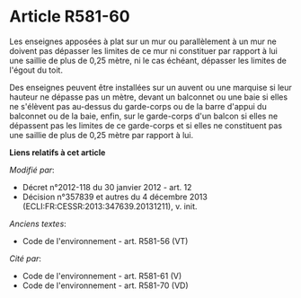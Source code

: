 # Article R581-60

Les enseignes apposées à plat sur un mur ou parallèlement à un mur ne doivent pas dépasser les limites de ce mur ni
constituer par rapport à lui une saillie de plus de 0,25 mètre, ni le cas échéant, dépasser les limites de l'égout du toit.

Des enseignes peuvent être installées sur un auvent ou une marquise si leur hauteur ne dépasse pas un mètre, devant un
balconnet ou une baie si elles ne s'élèvent pas au-dessus du garde-corps ou de la barre d'appui du balconnet ou de la baie,
enfin, sur le garde-corps d'un balcon si elles ne dépassent pas les limites de ce garde-corps et si elles ne constituent pas
une saillie de plus de 0,25 mètre par rapport à lui.

**Liens relatifs à cet article**

_Modifié par_:

  - Décret n°2012-118 du 30 janvier 2012 - art. 12
  - Décision n°357839 et autres du 4 décembre 2013 (ECLI:FR:CESSR:2013:347639.20131211), v. init.

_Anciens textes_:

  - Code de l'environnement - art. R581-56 (VT)

_Cité par_:

  - Code de l'environnement - art. R581-61 (V)
  - Code de l'environnement - art. R581-70 (VD)
